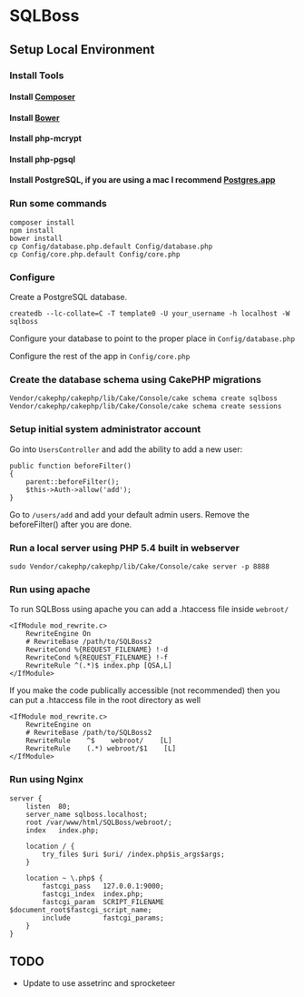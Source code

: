 SQLBoss
========


## Setup Local Environment 

### Install Tools

#### Install [Composer](http://getcomposer.org)
#### Install [Bower](http://bower.io/#installing-bower)
#### Install php-mcrypt
#### Install php-pgsql
#### Install PostgreSQL, if you are using a mac I recommend [Postgres.app](http://postgresapp.com/)

### Run some commands

```
composer install
npm install
bower install
cp Config/database.php.default Config/database.php
cp Config/core.php.default Config/core.php
```

### Configure

Create a PostgreSQL database.

```
createdb --lc-collate=C -T template0 -U your_username -h localhost -W sqlboss
```

Configure your database to point to the proper place in ```Config/database.php```

Configure the rest of the app in ```Config/core.php```

### Create the database schema using CakePHP migrations

```
Vendor/cakephp/cakephp/lib/Cake/Console/cake schema create sqlboss
Vendor/cakephp/cakephp/lib/Cake/Console/cake schema create sessions
```

### Setup initial system administrator account

Go into ```UsersController``` and add the ability to add a new user:


```
public function beforeFilter()
{
    parent::beforeFilter();
    $this->Auth->allow('add');
}
```

Go to ```/users/add``` and add your default admin users. Remove the beforeFilter() after you are done.

### Run a local server using PHP 5.4 built in webserver

```
sudo Vendor/cakephp/cakephp/lib/Cake/Console/cake server -p 8888
```

### Run using apache

To run SQLBoss using apache you can add a .htaccess file inside ```webroot/```

```
<IfModule mod_rewrite.c>
    RewriteEngine On
    # RewriteBase /path/to/SQLBoss2
    RewriteCond %{REQUEST_FILENAME} !-d
    RewriteCond %{REQUEST_FILENAME} !-f
    RewriteRule ^(.*)$ index.php [QSA,L]
</IfModule>
```

If you make the code publically accessible (not recommended) then you can put a .htaccess file in the root directory as well

```
<IfModule mod_rewrite.c>
    RewriteEngine on
    # RewriteBase /path/to/SQLBoss2
    RewriteRule    ^$    webroot/    [L]
    RewriteRule    (.*) webroot/$1    [L]
</IfModule>
```

### Run using Nginx

```
server {
	listen	80;
	server_name	sqlboss.localhost;
	root /var/www/html/SQLBoss/webroot/;
	index	index.php;

	location / {
		try_files $uri $uri/ /index.php$is_args$args;
	}

	location ~ \.php$ {
		fastcgi_pass   127.0.0.1:9000;
		fastcgi_index  index.php;
		fastcgi_param  SCRIPT_FILENAME  $document_root$fastcgi_script_name;
		include        fastcgi_params; 
	}
}
```

## TODO
 
 - Update to use assetrinc and sprocketeer
